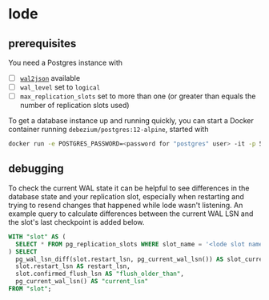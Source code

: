 # lode

## prerequisites

You need a Postgres instance with

- [ ] [`wal2json`](https://github.com/eulerto/wal2json) available 
- [ ] `wal_level` set to `logical`
- [ ] `max_replication_slots` set to more than one (or greater than equals the number of replication slots used)

To get a database instance up and running quickly, you can start a Docker container running `debezium/postgres:12-alpine`, started with 

```bash
docker run -e POSTGRES_PASSWORD=<password for "postgres" user> -it -p 5432:5432 debezium/postgres:12-alpine
```

## debugging

To check the current WAL state it can be helpful to see differences in the database state and your replication slot,
especially when restarting and trying to resend changes that happened while lode wasn't listening. An example query
to calculate differences between the current WAL LSN and the slot's last checkpoint is added below.

```sql
WITH "slot" AS (
  SELECT * FROM pg_replication_slots WHERE slot_name = '<lode slot name>'
) SELECT
  pg_wal_lsn_diff(slot.restart_lsn, pg_current_wal_lsn()) AS slot_current_diff,
  slot.restart_lsn AS restart_lsn,
  slot.confirmed_flush_lsn AS "flush_older_than",
  pg_current_wal_lsn() AS "current_lsn"
FROM "slot";
```
